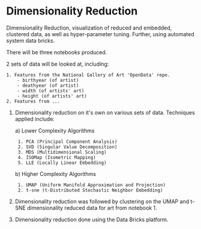 # Dimensionality Reduction
Dimensionality Reduction, visualization of reduced and embedded, clustered data, as well as hyper-parameter tuning. Further, using automated system data bricks.

There will be three notebooks produced. 

2 sets of data will be looked at, including:
    
    1. Features from the National Gallery of Art 'OpenData' repo. 
        - birthyear (of artist)
        - deathyear (of artist)
        - width (of artists' art)
        - height (of artists' art)
    2. Features from ...

1) Dimensionality reduction on it's own on various sets of data. Techniques applied include:

    a) Lower Complexity Algorithms

        1. PCA (Principal Component Analysis)
        2. SVD (Singular Value Decomposition)
        3. MDS (Multidimensional Scaling)
        4. ISOMap (Isometric Mapping)
        5. LLE (Locally Linear Embedding)
   
    b) Higher Complexity Algorithms

        1. UMAP (Uniform Manifold Approximation and Projection)
        2. t-sne (t-Distributed Stochastic Neighbor Embedding)

2) Dimensionality reduction was followed by clustering on the UMAP and t-SNE dimensionality reduced data for art from notebook 1.
3) Dimensionality reduction done using the Data Bricks platform.
